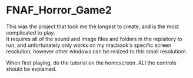 # FNAF_Horror_Game2
 
 This was the project that took me the longest to create, and is the most complicated to play. <br/>It requires all of the sound and image files and folders in the repisitory to run, and unfortunately only works on my macbook's specific screen resolution, however other windows can be resized to this small resolutiom.

When first playing, do the tutorial on the homescreen. ALl the controls should be explained.
